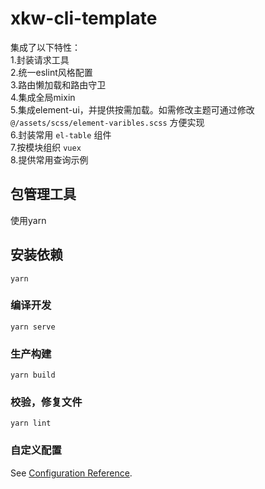 # xkw-cli-template
集成了以下特性：  
1.封装请求工具  
2.统一eslint风格配置  
3.路由懒加载和路由守卫  
4.集成全局mixin  
5.集成element-ui，并提供按需加载。如需修改主题可通过修改 `@/assets/scss/element-varibles.scss` 方便实现  
6.封装常用 `el-table` 组件  
7.按模块组织 `vuex`  
8.提供常用查询示例

## 包管理工具
使用yarn

## 安装依赖
```
yarn
```

### 编译开发
```
yarn serve
```

### 生产构建
```
yarn build
```

### 校验，修复文件
```
yarn lint
```

### 自定义配置
See [Configuration Reference](https://cli.vuejs.org/config/).
